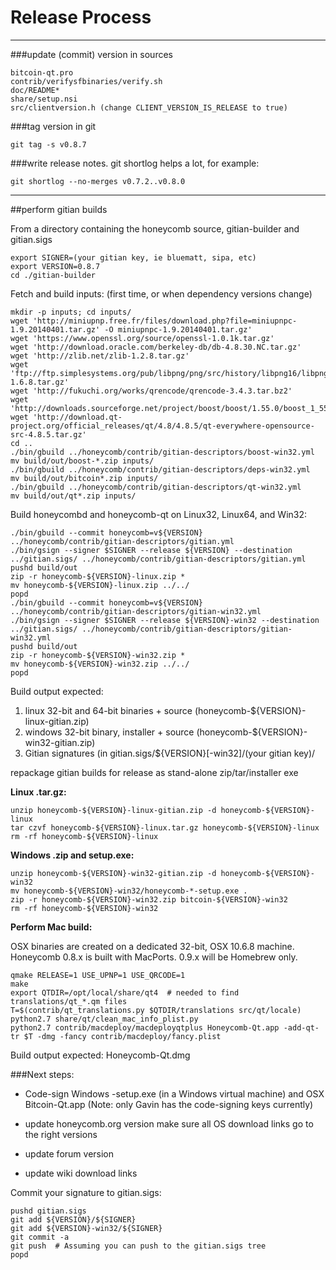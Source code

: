 Release Process
====================

* * *

###update (commit) version in sources


	bitcoin-qt.pro
	contrib/verifysfbinaries/verify.sh
	doc/README*
	share/setup.nsi
	src/clientversion.h (change CLIENT_VERSION_IS_RELEASE to true)

###tag version in git

	git tag -s v0.8.7

###write release notes. git shortlog helps a lot, for example:

	git shortlog --no-merges v0.7.2..v0.8.0

* * *

##perform gitian builds

 From a directory containing the honeycomb source, gitian-builder and gitian.sigs
  
	export SIGNER=(your gitian key, ie bluematt, sipa, etc)
	export VERSION=0.8.7
	cd ./gitian-builder

 Fetch and build inputs: (first time, or when dependency versions change)

	mkdir -p inputs; cd inputs/
	wget 'http://miniupnp.free.fr/files/download.php?file=miniupnpc-1.9.20140401.tar.gz' -O miniupnpc-1.9.20140401.tar.gz'
	wget 'https://www.openssl.org/source/openssl-1.0.1k.tar.gz'
	wget 'http://download.oracle.com/berkeley-db/db-4.8.30.NC.tar.gz'
	wget 'http://zlib.net/zlib-1.2.8.tar.gz'
	wget 'ftp://ftp.simplesystems.org/pub/libpng/png/src/history/libpng16/libpng-1.6.8.tar.gz'
	wget 'http://fukuchi.org/works/qrencode/qrencode-3.4.3.tar.bz2'
	wget 'http://downloads.sourceforge.net/project/boost/boost/1.55.0/boost_1_55_0.tar.bz2'
	wget 'http://download.qt-project.org/official_releases/qt/4.8/4.8.5/qt-everywhere-opensource-src-4.8.5.tar.gz'
	cd ..
	./bin/gbuild ../honeycomb/contrib/gitian-descriptors/boost-win32.yml
	mv build/out/boost-*.zip inputs/
	./bin/gbuild ../honeycomb/contrib/gitian-descriptors/deps-win32.yml
	mv build/out/bitcoin*.zip inputs/
	./bin/gbuild ../honeycomb/contrib/gitian-descriptors/qt-win32.yml
	mv build/out/qt*.zip inputs/

 Build honeycombd and honeycomb-qt on Linux32, Linux64, and Win32:
  
	./bin/gbuild --commit honeycomb=v${VERSION} ../honeycomb/contrib/gitian-descriptors/gitian.yml
	./bin/gsign --signer $SIGNER --release ${VERSION} --destination ../gitian.sigs/ ../honeycomb/contrib/gitian-descriptors/gitian.yml
	pushd build/out
	zip -r honeycomb-${VERSION}-linux.zip *
	mv honeycomb-${VERSION}-linux.zip ../../
	popd
	./bin/gbuild --commit honeycomb=v${VERSION} ../honeycomb/contrib/gitian-descriptors/gitian-win32.yml
	./bin/gsign --signer $SIGNER --release ${VERSION}-win32 --destination ../gitian.sigs/ ../honeycomb/contrib/gitian-descriptors/gitian-win32.yml
	pushd build/out
	zip -r honeycomb-${VERSION}-win32.zip *
	mv honeycomb-${VERSION}-win32.zip ../../
	popd

  Build output expected:

  1. linux 32-bit and 64-bit binaries + source (honeycomb-${VERSION}-linux-gitian.zip)
  2. windows 32-bit binary, installer + source (honeycomb-${VERSION}-win32-gitian.zip)
  3. Gitian signatures (in gitian.sigs/${VERSION}[-win32]/(your gitian key)/

repackage gitian builds for release as stand-alone zip/tar/installer exe

**Linux .tar.gz:**

	unzip honeycomb-${VERSION}-linux-gitian.zip -d honeycomb-${VERSION}-linux
	tar czvf honeycomb-${VERSION}-linux.tar.gz honeycomb-${VERSION}-linux
	rm -rf honeycomb-${VERSION}-linux

**Windows .zip and setup.exe:**

	unzip honeycomb-${VERSION}-win32-gitian.zip -d honeycomb-${VERSION}-win32
	mv honeycomb-${VERSION}-win32/honeycomb-*-setup.exe .
	zip -r honeycomb-${VERSION}-win32.zip bitcoin-${VERSION}-win32
	rm -rf honeycomb-${VERSION}-win32

**Perform Mac build:**

  OSX binaries are created on a dedicated 32-bit, OSX 10.6.8 machine.
  Honeycomb 0.8.x is built with MacPorts.  0.9.x will be Homebrew only.

	qmake RELEASE=1 USE_UPNP=1 USE_QRCODE=1
	make
	export QTDIR=/opt/local/share/qt4  # needed to find translations/qt_*.qm files
	T=$(contrib/qt_translations.py $QTDIR/translations src/qt/locale)
	python2.7 share/qt/clean_mac_info_plist.py
	python2.7 contrib/macdeploy/macdeployqtplus Honeycomb-Qt.app -add-qt-tr $T -dmg -fancy contrib/macdeploy/fancy.plist

 Build output expected: Honeycomb-Qt.dmg

###Next steps:

* Code-sign Windows -setup.exe (in a Windows virtual machine) and
  OSX Bitcoin-Qt.app (Note: only Gavin has the code-signing keys currently)

* update honeycomb.org version
  make sure all OS download links go to the right versions

* update forum version

* update wiki download links

Commit your signature to gitian.sigs:

	pushd gitian.sigs
	git add ${VERSION}/${SIGNER}
	git add ${VERSION}-win32/${SIGNER}
	git commit -a
	git push  # Assuming you can push to the gitian.sigs tree
	popd

